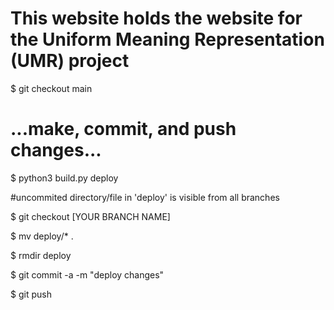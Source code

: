 # This website holds the website for the Uniform Meaning Representation (UMR) project


$ git checkout main
# ...make, commit, and push changes...
$ python3 build.py deploy

#uncommited directory/file in 'deploy' is visible from all branches

$ git checkout [YOUR BRANCH NAME]

$ mv deploy/* .

$ rmdir deploy

$ git commit -a -m "deploy changes"

$ git push
